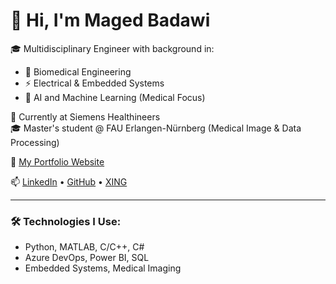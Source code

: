 # 👋 Hi, I'm Maged Badawi

🎓 Multidisciplinary Engineer with background in:
- 🧠 Biomedical Engineering
- ⚡ Electrical & Embedded Systems
- 🤖 AI and Machine Learning (Medical Focus)

💼 Currently at Siemens Healthineers  
🎓 Master's student @ FAU Erlangen-Nürnberg (Medical Image & Data Processing)

🔗 [My Portfolio Website](https://mbadawi7.github.io/Portfolio)

📫 [LinkedIn](https://www.linkedin.com/in/maged-b-9b149513b) • [GitHub](https://github.com/Maged598) • [XING](https://www.xing.com/profile/Maged_Badawi)

---

### 🛠️ Technologies I Use:
- Python, MATLAB, C/C++, C#
- Azure DevOps, Power BI, SQL
- Embedded Systems, Medical Imaging
